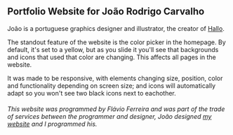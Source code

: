 ## Portfolio Website for João Rodrigo Carvalho

João is a portuguese graphics designer and illustrator, the creator of [Hallo](https://joaorodrigocarvalho.github.io/projetos/hallo).

The standout feature of the website is the color picker in the homepage. By default, it's set to a yellow, but as you slide it you'll see that backgrounds and icons that used that color are changing. This affects all pages in the website.

It was made to be responsive, with elements changing size, position, color and functionality depending on screen size; and icons will automatically adapt so you won't see two black icons next to eachother.

###### This website was programmed by Flávio Ferreira and was part of the trade of services between the programmer and designer, João designed [my website](https://ldkid.github.io/) and I programmed his.

